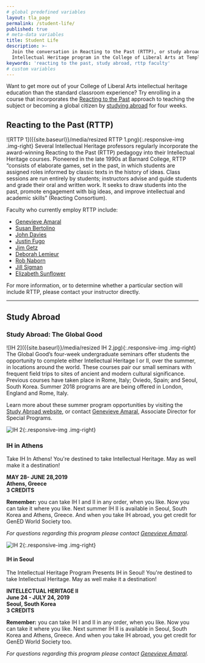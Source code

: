 ```yaml
---
# global predefined variables
layout: tla_page
permalink: /student-life/
published: true
# meta-data variables
title: Student Life
description: >-
  Join the conversation in Reacting to the Past (RTTP), or study abroad through the 
  Intellectual Heritage program in the College of Liberal Arts at Temple University.
keywords: 'reacting to the past, study abroad, rttp faculty'
# custom variables
---
```

Want to get more out of your College of Liberal Arts intellectual heritage education than the standard classroom experience? Try enrolling in a course that incorporates the [Reacting to the Past](#reacting-to-the-past-rttp) approach to teaching the subject or becoming a global citizen by [studying abroad](#study-abroad-the-global-good) for four weeks.

## Reacting to the Past (RTTP)
![RTTP 1]({{site.baseurl}}/media/resized RTTP 1.png){:.responsive-img .img-right}
Several Intellectual Heritage professors regularly incorporate the award-winning Reacting to the Past (RTTP) pedagogy into their Intellectual Heritage courses. Pioneered in the late 1990s at Barnard College, RTTP “consists of elaborate games, set in the past, in which students are assigned roles informed by classic texts in the history of ideas. Class sessions are run entirely by students; instructors advise and guide students and grade their oral and written work. It seeks to draw students into the past, promote engagement with big ideas, and improve intellectual and academic skills” (Reacting Consortium).

Faculty who currently employ RTTP include:

- [Genevieve Amaral](https://liberalarts.temple.edu/academics/faculty/amaral-genevieve)
- [Susan Bertolino](https://liberalarts.temple.edu/academics/faculty/bertolino-susan)
- [John Davies](https://liberalarts.temple.edu/academics/faculty/davies-john)
- [Justin Fugo](https://liberalarts.temple.edu/academics/faculty/fugo-justin)
- [Jim Getz](https://liberalarts.temple.edu/academics/faculty/getz-james)
- [Deborah Lemieur](https://liberalarts.temple.edu/academics/faculty/lemieur-deborah)
- [Rob Naborn](https://liberalarts.temple.edu/academics/faculty/naborn-robert)
- [Jill Sigman](https://liberalarts.temple.edu/academics/faculty/sigman-jill-k)
- [Elizabeth Sunflower](https://liberalarts.temple.edu/academics/faculty/sunflower-elizabeth)

For more information, or to determine whether a particular section will include RTTP, please contact your instructor directly.

___

## Study Abroad 

### Study Abroad: The Global Good
![IH 2]({{site.baseurl}}/media/resized IH 2.jpg){:.responsive-img .img-right}
The Global Good’s four-week undergraduate seminars offer students the opportunity to complete either Intellectual Heritage I or II, over the summer, in locations around the world. These courses pair our small seminars with frequent field trips to sites of ancient and modern cultural significance. Previous courses have taken place in Rome, Italy; Oviedo, Spain; and Seoul, South Korea. Summer 2018 programs are are being offered in London, England and Rome, Italy.

Learn more about these summer program opportunities by visiting the [Study Abroad website](https://studyabroad.temple.edu/temple-summer-programs), or contact [Genevieve Amaral](mailto:g.amaral@temple.edu), Associate Director for Special Programs.


![IH 2]({{site.baseurl}}/media/resizedathens.jpg){:.responsive-img .img-right}
### IH in Athens
Take IH In Athens! You're destined to take Intellectual Heritage. May as well make it a destination!

**MAY 28- JUNE 28,2019<br>
Athens, Greece<br>
3 CREDITS**<br>

**Remember:** you can take IH I and II in any order, when you like. Now you can take it where you like. Next summer IH II is available in Seoul, South Korea and Athens, Greece. And when you take IH abroad, you get credit for GenED World Society too.

_For questions regarding this program please contact [Genevieve Amaral](mailto:g.amaral@temple.edu)_. 

![IH 2]({{site.baseurl}}/media/resizedseoul.jpg){:.responsive-img .img-right}
#### IH in Seoul
The Intellectual Heritage Program Presents IH in Seoul! You're destined to take Intellectual Heritage. May as well make it a
destination!

**INTELLECTUAL HERITAGE II<br>
June 24 - JULY 24, 2019<br>
Seoul, South Korea<br>
3 CREDITS**<br>

**Remember:** you can take IH I and II in any order, when you like. Now you can take it where you like. Next summer IH II is available in Seoul, South Korea and Athens, Greece. And when you take IH abroad, you get credit for GenED World Society too.

_For questions regarding this program please contact [Genevieve Amaral](mailto:g.amaral@temple.edu)_. 
